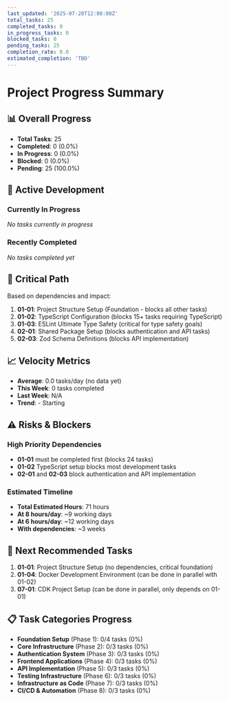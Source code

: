 ```yaml
---
last_updated: '2025-07-28T12:00:00Z'
total_tasks: 25
completed_tasks: 0
in_progress_tasks: 0
blocked_tasks: 0
pending_tasks: 25
completion_rate: 0.0
estimated_completion: 'TBD'
---
```


# Project Progress Summary

## 📊 Overall Progress
- **Total Tasks**: 25
- **Completed**: 0 (0.0%)
- **In Progress**: 0 (0.0%)
- **Blocked**: 0 (0.0%)
- **Pending**: 25 (100.0%)

## 🚀 Active Development
### Currently In Progress
*No tasks currently in progress*

### Recently Completed
*No tasks completed yet*

## 🎯 Critical Path
Based on dependencies and impact:

1. **01-01**: Project Structure Setup (Foundation - blocks all other tasks)
2. **01-02**: TypeScript Configuration (blocks 15+ tasks requiring TypeScript)
3. **01-03**: ESLint Ultimate Type Safety (critical for type safety goals)
4. **02-01**: Shared Package Setup (blocks authentication and API tasks)
5. **02-03**: Zod Schema Definitions (blocks API implementation)

## 📈 Velocity Metrics
- **Average**: 0.0 tasks/day (no data yet)
- **This Week**: 0 tasks completed
- **Last Week**: N/A
- **Trend**: - Starting

## ⚠️ Risks & Blockers
### High Priority Dependencies
- **01-01** must be completed first (blocks 24 tasks)
- **01-02** TypeScript setup blocks most development tasks
- **02-01** and **02-03** block authentication and API implementation

### Estimated Timeline
- **Total Estimated Hours**: 71 hours
- **At 8 hours/day**: ~9 working days
- **At 6 hours/day**: ~12 working days
- **With dependencies**: ~3 weeks

## 🔄 Next Recommended Tasks
1. **01-01**: Project Structure Setup (no dependencies, critical foundation)
2. **01-04**: Docker Development Environment (can be done in parallel with 01-02)
3. **07-01**: CDK Project Setup (can be done in parallel, only depends on 01-01)

## 📋 Task Categories Progress
- **Foundation Setup** (Phase 1): 0/4 tasks (0%)
- **Core Infrastructure** (Phase 2): 0/3 tasks (0%)
- **Authentication System** (Phase 3): 0/3 tasks (0%)
- **Frontend Applications** (Phase 4): 0/3 tasks (0%)
- **API Implementation** (Phase 5): 0/3 tasks (0%)
- **Testing Infrastructure** (Phase 6): 0/3 tasks (0%)
- **Infrastructure as Code** (Phase 7): 0/3 tasks (0%)
- **CI/CD & Automation** (Phase 8): 0/3 tasks (0%)